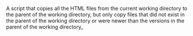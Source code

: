 A script that copies all the HTML files from the current working directory to the parent of the working directory, but only copy files that did not exist in the parent of the working directory or were newer than the versions in the parent of the working directory_
